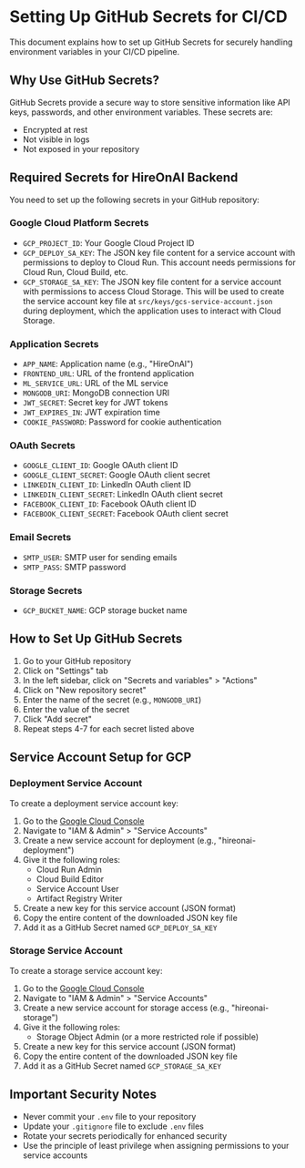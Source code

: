 # Setting Up GitHub Secrets for CI/CD

This document explains how to set up GitHub Secrets for securely handling environment variables in your CI/CD pipeline.

## Why Use GitHub Secrets?

GitHub Secrets provide a secure way to store sensitive information like API keys, passwords, and other environment variables. These secrets are:
- Encrypted at rest
- Not visible in logs
- Not exposed in your repository

## Required Secrets for HireOnAI Backend

You need to set up the following secrets in your GitHub repository:

### Google Cloud Platform Secrets
- `GCP_PROJECT_ID`: Your Google Cloud Project ID
- `GCP_DEPLOY_SA_KEY`: The JSON key file content for a service account with permissions to deploy to Cloud Run. This account needs permissions for Cloud Run, Cloud Build, etc.
- `GCP_STORAGE_SA_KEY`: The JSON key file content for a service account with permissions to access Cloud Storage. This will be used to create the service account key file at `src/keys/gcs-service-account.json` during deployment, which the application uses to interact with Cloud Storage.

### Application Secrets
- `APP_NAME`: Application name (e.g., "HireOnAI")
- `FRONTEND_URL`: URL of the frontend application
- `ML_SERVICE_URL`: URL of the ML service
- `MONGODB_URI`: MongoDB connection URI
- `JWT_SECRET`: Secret key for JWT tokens
- `JWT_EXPIRES_IN`: JWT expiration time
- `COOKIE_PASSWORD`: Password for cookie authentication

### OAuth Secrets
- `GOOGLE_CLIENT_ID`: Google OAuth client ID
- `GOOGLE_CLIENT_SECRET`: Google OAuth client secret
- `LINKEDIN_CLIENT_ID`: LinkedIn OAuth client ID
- `LINKEDIN_CLIENT_SECRET`: LinkedIn OAuth client secret
- `FACEBOOK_CLIENT_ID`: Facebook OAuth client ID
- `FACEBOOK_CLIENT_SECRET`: Facebook OAuth client secret

### Email Secrets
- `SMTP_USER`: SMTP user for sending emails
- `SMTP_PASS`: SMTP password

### Storage Secrets
- `GCP_BUCKET_NAME`: GCP storage bucket name

## How to Set Up GitHub Secrets

1. Go to your GitHub repository
2. Click on "Settings" tab
3. In the left sidebar, click on "Secrets and variables" > "Actions"
4. Click on "New repository secret"
5. Enter the name of the secret (e.g., `MONGODB_URI`)
6. Enter the value of the secret
7. Click "Add secret"
8. Repeat steps 4-7 for each secret listed above

## Service Account Setup for GCP

### Deployment Service Account

To create a deployment service account key:

1. Go to the [Google Cloud Console](https://console.cloud.google.com/)
2. Navigate to "IAM & Admin" > "Service Accounts"
3. Create a new service account for deployment (e.g., "hireonai-deployment")
4. Give it the following roles:
   - Cloud Run Admin
   - Cloud Build Editor
   - Service Account User
   - Artifact Registry Writer
5. Create a new key for this service account (JSON format)
6. Copy the entire content of the downloaded JSON key file
7. Add it as a GitHub Secret named `GCP_DEPLOY_SA_KEY`

### Storage Service Account

To create a storage service account key:

1. Go to the [Google Cloud Console](https://console.cloud.google.com/)
2. Navigate to "IAM & Admin" > "Service Accounts"
3. Create a new service account for storage access (e.g., "hireonai-storage")
4. Give it the following roles:
   - Storage Object Admin (or a more restricted role if possible)
5. Create a new key for this service account (JSON format)
6. Copy the entire content of the downloaded JSON key file
7. Add it as a GitHub Secret named `GCP_STORAGE_SA_KEY`

## Important Security Notes

- Never commit your `.env` file to your repository
- Update your `.gitignore` file to exclude `.env` files
- Rotate your secrets periodically for enhanced security
- Use the principle of least privilege when assigning permissions to your service accounts 
